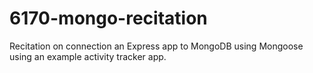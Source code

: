 # 6170-mongo-recitation
Recitation on connection an Express app to MongoDB using Mongoose using an example activity tracker app.
